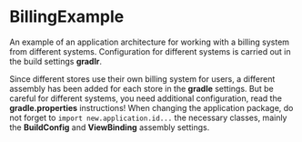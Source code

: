 # BillingExample

  An example of an application architecture for working with a billing system from different systems. Configuration for different systems is carried out in the build settings **gradlr**.

  Since different stores use their own billing system for users, a different assembly has been added for each store in the **gradle** settings. But be careful for different systems, you need additional configuration, read the **gradle.properties** instructions! When changing the application package, do not forget to `import new.application.id...` the necessary classes, mainly the **BuildConfig** and **ViewBinding** assembly settings.
